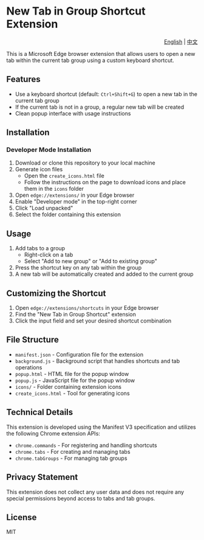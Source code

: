 # New Tab in Group Shortcut Extension

<div align="right">
  <a href="README.md">English</a> | 
  <a href="README_zh.md">中文</a>
</div>

This is a Microsoft Edge browser extension that allows users to open a new tab within the current tab group using a custom keyboard shortcut.

## Features

- Use a keyboard shortcut (default: `Ctrl+Shift+G`) to open a new tab in the current tab group
- If the current tab is not in a group, a regular new tab will be created
- Clean popup interface with usage instructions

## Installation

### Developer Mode Installation

1. Download or clone this repository to your local machine
2. Generate icon files
   - Open the `create_icons.html` file
   - Follow the instructions on the page to download icons and place them in the `icons` folder
3. Open `edge://extensions/` in your Edge browser
4. Enable "Developer mode" in the top-right corner
5. Click "Load unpacked"
6. Select the folder containing this extension

## Usage

1. Add tabs to a group
   - Right-click on a tab
   - Select "Add to new group" or "Add to existing group"
2. Press the shortcut key on any tab within the group
3. A new tab will be automatically created and added to the current group

## Customizing the Shortcut

1. Open `edge://extensions/shortcuts` in your Edge browser
2. Find the "New Tab in Group Shortcut" extension
3. Click the input field and set your desired shortcut combination

## File Structure

- `manifest.json` - Configuration file for the extension
- `background.js` - Background script that handles shortcuts and tab operations
- `popup.html` - HTML file for the popup window
- `popup.js` - JavaScript file for the popup window
- `icons/` - Folder containing extension icons
- `create_icons.html` - Tool for generating icons

## Technical Details

This extension is developed using the Manifest V3 specification and utilizes the following Chrome extension APIs:

- `chrome.commands` - For registering and handling shortcuts
- `chrome.tabs` - For creating and managing tabs
- `chrome.tabGroups` - For managing tab groups

## Privacy Statement

This extension does not collect any user data and does not require any special permissions beyond access to tabs and tab groups.

## License

MIT
